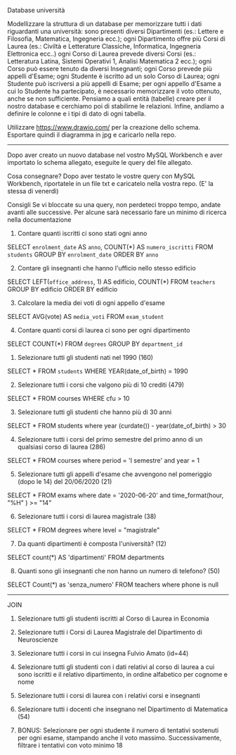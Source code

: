 Database università


Modellizzare la struttura di un database per memorizzare tutti i dati riguardanti una università:
sono presenti diversi Dipartimenti (es.: Lettere e Filosofia, Matematica, Ingegneria ecc.);
ogni Dipartimento offre più Corsi di Laurea (es.: Civiltà e Letterature Classiche, Informatica, Ingegneria Elettronica ecc..)
ogni Corso di Laurea prevede diversi Corsi (es.: Letteratura Latina, Sistemi Operativi 1, Analisi Matematica 2 ecc.);
ogni Corso può essere tenuto da diversi Insegnanti;
ogni Corso prevede più appelli d'Esame;
ogni Studente è iscritto ad un solo Corso di Laurea;
ogni Studente può iscriversi a più appelli di Esame;
per ogni appello d'Esame a cui lo Studente ha partecipato, è necessario memorizzare il voto ottenuto, anche se non sufficiente.
Pensiamo a quali entità (tabelle) creare per il nostro database e cerchiamo poi di stabilirne le relazioni. Infine, andiamo a definire le colonne e i tipi di dato di ogni tabella.

Utilizzare https://www.drawio.com/ per la creazione dello schema.
Esportare quindi il diagramma in jpg e caricarlo nella repo.


--------------------------

Dopo aver creato un nuovo database nel vostro MySQL Workbench e aver importato lo schema allegato, eseguite le query del file allegato.

Cosa consegnare?
Dopo aver testato le vostre query con MySQL Workbench, riportatele in un file txt e caricatelo nella vostra repo. (E' la stessa di venerdì)

Consigli
Se vi bloccate su una query, non perdeteci troppo tempo, andate avanti alle successive. Per alcune sarà necessario fare un minimo di ricerca nella documentazione


1. Contare quanti iscritti ci sono stati ogni anno

SELECT `enrolment_date` AS `anno`, COUNT(*) AS `numero_iscritti`
FROM `students`
GROUP BY `enrolment_date`
ORDER BY `anno`



2. Contare gli insegnanti che hanno l'ufficio nello stesso edificio

SELECT LEFT(`office_address`, 1) AS edificio, COUNT(*)
FROM `teachers`
GROUP BY edificio
ORDER BY edificio



3. Calcolare la media dei voti di ogni appello d'esame

SELECT AVG(vote) AS `media_voti`
FROM `exam_student`




4. Contare quanti corsi di laurea ci sono per ogni dipartimento

SELECT COUNT(*) 
FROM `degrees`
GROUP BY `department_id` 


1. Selezionare tutti gli studenti nati nel 1990 (160)

SELECT * 
FROM `students`
WHERE YEAR(date_of_birth) = 1990


2. Selezionare tutti i corsi che valgono più di 10 crediti (479)

SELECT *
FROM courses
WHERE cfu > 10


3. Selezionare tutti gli studenti che hanno più di 30 anni

SELECT *
FROM students
where year (curdate()) - year(date_of_birth) > 30


4. Selezionare tutti i corsi del primo semestre del primo anno di un qualsiasi corso di
laurea (286)

SELECT * 
FROM courses
where period = 'I semestre' and year = 1


5. Selezionare tutti gli appelli d'esame che avvengono nel pomeriggio (dopo le 14) del
20/06/2020 (21)

SELECT * 
FROM exams
where date = '2020-06-20' and time_format(hour, "%H" ) >= "14"


6. Selezionare tutti i corsi di laurea magistrale (38)

SELECT * 
FROM degrees
where level = "magistrale"


7. Da quanti dipartimenti è composta l'università? (12)

SELECT count(*) AS 'dipartimenti'
FROM departments



8. Quanti sono gli insegnanti che non hanno un numero di telefono? (50)


SELECT Count(*) as 'senza_numero' 
FROM teachers
where phone is null


-------

JOIN

1. Selezionare tutti gli studenti iscritti al Corso di Laurea in Economia


2. Selezionare tutti i Corsi di Laurea Magistrale del Dipartimento di
Neuroscienze


3. Selezionare tutti i corsi in cui insegna Fulvio Amato (id=44)


4. Selezionare tutti gli studenti con i dati relativi al corso di laurea a cui
sono iscritti e il relativo dipartimento, in ordine alfabetico per cognome e
nome


5. Selezionare tutti i corsi di laurea con i relativi corsi e insegnanti


6. Selezionare tutti i docenti che insegnano nel Dipartimento di
Matematica (54)


7. BONUS: Selezionare per ogni studente il numero di tentativi sostenuti
per ogni esame, stampando anche il voto massimo. Successivamente,
filtrare i tentativi con voto minimo 18